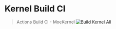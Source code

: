 # Kernel Build CI
> Actions Build CI - MoeKernel
> [![Build Kernel All](https://github.com/MoeKernel/build/actions/workflows/build_all.yml/badge.svg?branch=main&event=status)](https://github.com/MoeKernel/build/actions/workflows/build_all.yml)
